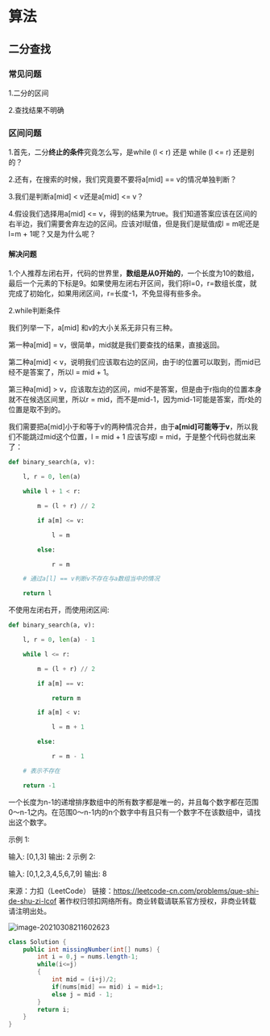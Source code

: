 #  算法

## 二分查找



### 常见问题

1.二分的区间

2.查找结果不明确

### 区间问题

1.首先，二分**终止的条件**究竟怎么写，是while (l < r) 还是 while (l <= r) 还是别的？

2.还有，在搜索的时候，我们究竟要不要将a[mid] == v的情况单独判断？

3.我们是判断a[mid] < v还是a[mid] <= v？

4.假设我们选择用a[mid] <= v，得到的结果为true。我们知道答案应该在区间的右半边，我们需要舍弃左边的区间。应该对l赋值，但是我们是赋值成l = m呢还是l=m + 1呢？又是为什么呢？

#### 解决问题

1.个人推荐左闭右开，代码的世界里，**数组是从0开始的**，一个长度为10的数组，最后一个元素的下标是9。如果使用左闭右开区间，我们将l=0，r=数组长度，就完成了初始化，如果用闭区间，r=长度-1，不免显得有些多余。

2.while判断条件

我们列举一下，a[mid] 和v的大小关系无非只有三种。



第一种a[mid] = v，很简单，mid就是我们要查找的结果，直接返回。



第二种a[mid] < v，说明我们应该取右边的区间，由于l的位置可以取到，而mid已经不是答案了，所以l = mid + 1。



第三种a[mid] > v，应该取左边的区间，mid不是答案，但是由于r指向的位置本身就不在候选区间里，所以r = mid，而不是mid-1，因为mid-1可能是答案，而r处的位置是取不到的。

我们需要把a[mid]小于和等于v的两种情况合并，由于**a[mid]可能等于v**，所以我们不能跳过mid这个位置，l = mid + 1 应该写成l = mid，于是整个代码也就出来了：

```python
def binary_search(a, v):  

    l, r = 0, len(a)  

    while l + 1 < r:  

        m = (l + r) // 2  

        if a[m] <= v:  

            l = m  

        else:  

            r = m  

    # 通过a[l] == v判断v不存在与a数组当中的情况  

    return l  


```

不使用左闭右开，而使用闭区间:

```python
def binary_search(a, v):  

    l, r = 0, len(a) - 1  

    while l <= r:  

        m = (l + r) // 2  

        if a[m] == v:  

            return m  

        if a[m] < v:  

            l = m + 1  

        else:  

            r = m - 1  

    # 表示不存在  

    return -1  
```





一个长度为n-1的递增排序数组中的所有数字都是唯一的，并且每个数字都在范围0～n-1之内。在范围0～n-1内的n个数字中有且只有一个数字不在该数组中，请找出这个数字。

 

示例 1:

输入: [0,1,3]
输出: 2
示例 2:

输入: [0,1,2,3,4,5,6,7,9]
输出: 8

来源：力扣（LeetCode）
链接：https://leetcode-cn.com/problems/que-shi-de-shu-zi-lcof
著作权归领扣网络所有。商业转载请联系官方授权，非商业转载请注明出处。



![image-20210308211602623](C:\Users\ASUS\AppData\Roaming\Typora\typora-user-images\image-20210308211602623.png)



```java
class Solution {
    public int missingNumber(int[] nums) {
        int i = 0,j = nums.length-1;
        while(i<=j)
        {
            int mid = (i+j)/2;
            if(nums[mid] == mid) i = mid+1;
            else j = mid - 1; 
        }
        return i;
    }
}
```

